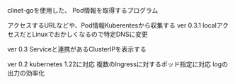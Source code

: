 clinet-goを使用した、
Pod情報を取得するプログラム

アクセスするURLなどや、Pod情報Kuberentesから収集する
ver 0.3.1
localアクセスだとLinuxでおかしくなるので特定DNSに変更

ver 0.3
Serviceと連携があるClusterIPを表示する

ver 0.2
kubernetes 1.22に対応
複数のIngressに対するポッド指定に対応
logの出力の効率化
